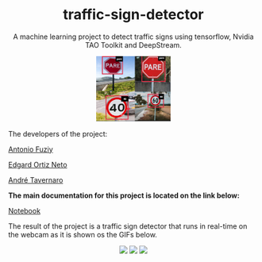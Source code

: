 <div align="center">
  <h1>traffic-sign-detector</h1>
  
  <p>A machine learning project to detect traffic signs using tensorflow, Nvidia TAO Toolkit and DeepStream.</p>

  <img src="Videos/traffic-signs.png" width="150px"/>
</div>

<p>The developers of the project:</p>

<a href="https://github.com/AntonioFuziy">Antonio Fuziy</a>

<a href="https://github.com/Edortizneto">Edgard Ortiz Neto</a>

<a href="https://github.com/roguetaver">André Tavernaro</a>

**The main documentation for this project is located on the link below:**

[Notebook](detector/transfer_learning.ipynb)

The result of the project is a traffic sign detector that runs in real-time on the webcam as it is shown os the GIFs below.

<div align="center">
    <img src="Videos/placaPARE.gif" width="700px"/>
    <img src="Videos/placa40.gif" width="700px"/>
    <img src="Videos/placa60.gif" width="700px"/>
</div>